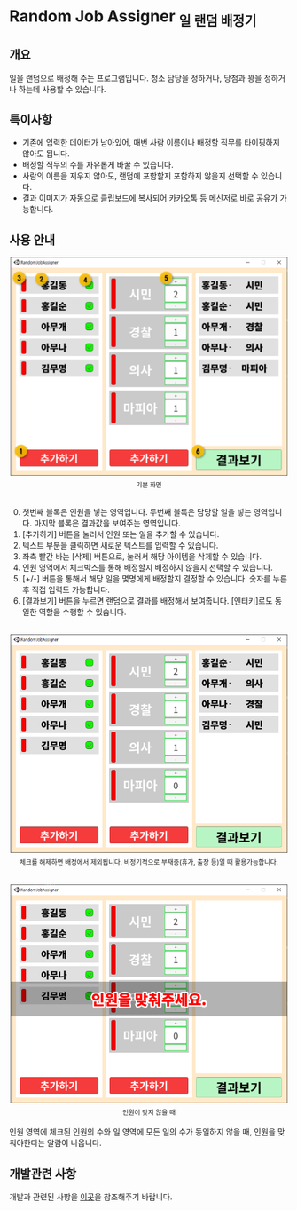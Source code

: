 # Random Job Assigner <sub>일 랜덤 배정기</sub>

## 개요

일을 랜덤으로 배정해 주는 프로그램입니다. 청소 담당을 정하거나, 당첨과 꽝을 정하거나 하는데 사용할 수 있습니다. 

## 특이사항

- 기존에 입력한 데이터가 남아있어, 매번 사람 이름이나 배정할 직무를 타이핑하지 않아도 됩니다. 
- 배정할 직무의 수를 자유롭게 바꿀 수 있습니다. 
- 사람의 이름을 지우지 않아도, 랜덤에 포함할지 포함하지 않을지 선택할 수 있습니다.
- 결과 이미지가 자동으로 클립보드에 복사되어 카카오톡 등 메신저로 바로 공유가 가능합니다. 

## 사용 안내

<div align=center>
  <img src="https://github.com/leehs27/RandomJobAssigner/blob/main/Image/%EC%82%AC%EC%9A%A9%EC%95%88%EB%82%B4.png" width=500px alt="사용 안내 이미지"/>
  <br/>
  <sub>기본 화면</sub>
</div>
<br/>

0. 첫번째 블록은 인원을 넣는 영역입니다. 두번째 블록은 담당할 일을 넣는 영역입니다. 마지막 블록은 결과값을 보여주는 영역입니다.
1. [추가하기] 버튼을 눌러서 인원 또는 일을 추가할 수 있습니다.
2. 텍스트 부분을 클릭하면 새로운 텍스트를 입력할 수 있습니다.
3. 좌측 빨간 바는 [삭제] 버튼으로, 눌러서 해당 아이템을 삭제할 수 있습니다.
4. 인원 영역에서 체크박스를 통해 배정할지 배정하지 않을지 선택할 수 있습니다.
5. [+/-] 버튼을 통해서 해당 일을 몇명에게 배정할지 결정할 수 있습니다. 숫자를 누른 후 직접 입력도 가능합니다.
6. [결과보기] 버튼을 누르면 랜덤으로 결과를 배정해서 보여줍니다. [엔터키]로도 동일한 역할을 수행할 수 있습니다.

<br/>
<div align=center>
  <img src="https://github.com/leehs27/RandomJobAssigner/blob/main/Image/%EC%B2%B4%ED%81%AC%ED%95%B4%EC%A0%9C.png" width=500px alt="체크 해제 이미지"/>
  <br/>
  <sub>체크를 해제하면 배정에서 제외됩니다. 비정기적으로 부재중(휴가, 출장 등)일 때 활용가능합니다.</sub>
</div>
<br/>

<br/>
<div align=center>
  <img src="https://github.com/leehs27/RandomJobAssigner/blob/main/Image/%EC%9D%B8%EC%9B%90%EB%B0%B0%EC%B9%98.png" width=500px alt="인원 안맞음"/>
  <br/>
  <sub>인원이 맞지 않을 때</sub>
</div>
<br/>
인원 영역에 체크된 인원의 수와 일 영역에 모든 일의 수가 동일하지 않을 때, 인원을 맞춰야한다는 알람이 나옵니다.

## 개발관련 사항

개발과 관련된 사항을 [이곳](https://github.com/leehs27/RandomJobAssigner/blob/main/DEVELOPE.md)을 참조해주기 바랍니다.

